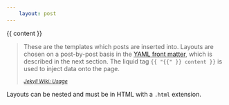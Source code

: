 ```yaml
---
    layout: post
---
```


{{ content }}

<blockquote>
  <p>
    These are the templates which posts are inserted into. Layouts are chosen on a post-by-post basis in the
    <a href="http://github.com/mojombo/jekyll/wiki/YAML-Front-Matter">YAML front matter</a>, which is described
    in the next section. The liquid tag <code>{{ "{{" }} content }}</code> is used to inject data onto the page.
  </p>
  <small><cite><a href="https://github.com/mojombo/jekyll/wiki/Usage">Jekyll Wiki: Usage</a></cite></small>
</blockquote>
<p>
  Layouts can be nested and must be in HTML with a <code>.html</code> extension.
</p>

